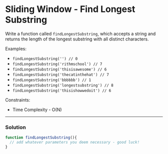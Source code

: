 # Sliding Window - Find Longest Substring

Write a function called `findLongestSubstring`, which accepts a string and returns the length of the longest substring with all distinct characters.

Examples:
* `findLongestSubstring('') // 0`
* `findLongestSubstring('rithmschool') // 7`
* `findLongestSubstring('thisisawesome') // 6`
* `findLongestSubstring('thecatinthehat') // 7`
* `findLongestSubstring('bbbbbb') // 1`
* `findLongestSubstring('longestsubstring') // 8`
* `findLongestSubstring('thisishowwedoit') // 6`

Constraints:
* Time Complexity - O(N)

---

### Solution
```js
function findLongestSubstring(){
  // add whatever parameters you deem necessary - good luck!
}
```